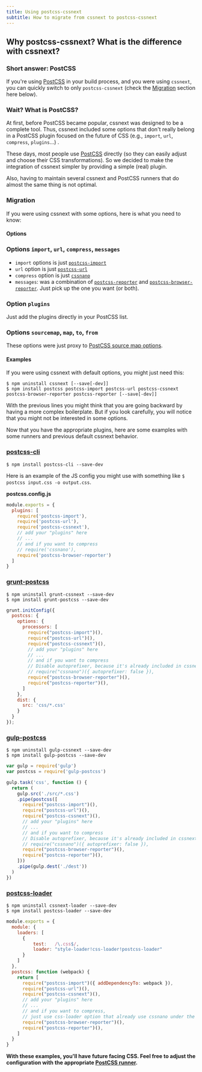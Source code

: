 ```yaml
---
title: Using postcss-cssnext
subtitle: How to migrate from cssnext to postcss-cssnext
---
```


## Why **postcss-cssnext**? What is the difference with **cssnext**?

### Short answer: PostCSS

If you're using [PostCSS](https://github.com/postcss/postcss)
in your build process, and you were using `cssnext`,
you can quickly switch to only `postcss-cssnext`
(check the [Migration](#migration) section here below).

### Wait? What is PostCSS?

At first, before PostCSS became
popular, cssnext was designed to be a complete tool. Thus, cssnext included some options that don't really belong in a PostCSS
plugin focused on the future of CSS
(e.g., `import`, `url`, `compress`, `plugins`...) .

These days, most people use [PostCSS](https://github.com/postcss/postcss)
directly (so they can easily adjust and choose their CSS transformations).
So we decided to make the integration of cssnext simpler by providing a
simple (real) plugin.

Also, having to maintain several cssnext and PostCSS runners that do almost
the same thing is not optimal.

### Migration

If you were using cssnext with some options, here is what you need to know:

#### Options

### Options `import`, `url`, `compress`, `messages`

- `import` options is just
  [`postcss-import`](https://github.com/postcss/postcss-import)
- `url` option is just
  [`postcss-url`](https://github.com/postcss/postcss-url)
- `compress` option is just
  [`cssnano`](https://github.com/ben-eb/cssnano)
- `messages`: was a combination of
  [`postcss-reporter`](https://github.com/postcss/postcss-reporter)
  and
  [`postcss-browser-reporter`](https://github.com/postcss/postcss-browser-reporter).
  Just pick up the one you want (or both).

### Option `plugins`

Just add the plugins directly in your PostCSS list.

### Options `sourcemap`, `map`, `to`, `from`

These options were just proxy to [PostCSS source map options](https://github.com/postcss/postcss/blob/master/docs/source-maps.md).

#### Examples

If you were using cssnext with default options, you might just need this:

```console
$ npm uninstall cssnext [--save[-dev]]
$ npm install postcss postcss-import postcss-url postcss-cssnext postcss-browser-reporter postcss-reporter [--save[-dev]]
```

With the previous lines you might think that you are going backward by having a
more complex boilerplate. But if you look carefully, you will notice that you
might not be interested in some options.

Now that you have the appropriate plugins, here are some examples with some runners
and previous default cssnext behavior.

### [postcss-cli](https://www.npmjs.com/package/postcss-cli)

```console
$ npm install postcss-cli --save-dev
```

Here is an example of the JS config you might use with something like
``$ postcss input.css -o output.css``.

**postcss.config.js**
```js
module.exports = {
  plugins: [
    require('postcss-import'),
    require('postcss-url'),
    require('postcss-cssnext'),
    // add your "plugins" here
    // ...
    // and if you want to compress
    // require('cssnano'),
    require('postcss-browser-reporter')
  ]
}
```

### [grunt-postcss](https://www.npmjs.com/package/grunt-postcss)

```console
$ npm uninstall grunt-cssnext --save-dev
$ npm install grunt-postcss --save-dev
```

```js
grunt.initConfig({
  postcss: {
    options: {
      processors: [
        require("postcss-import")(),
        require("postcss-url")(),
        require("postcss-cssnext")(),
        // add your "plugins" here
        // ...
        // and if you want to compress
        // Disable autoprefixer, because it's already included in cssnext
        // require("cssnano")({ autoprefixer: false }),
        require("postcss-browser-reporter")(),
        require("postcss-reporter")(),
      ]
    },
    dist: {
      src: 'css/*.css'
    }
  }
});
```

### [gulp-postcss](https://www.npmjs.com/package/gulp-postcss)

```console
$ npm uninstall gulp-cssnext --save-dev
$ npm install gulp-postcss --save-dev
```

```js
var gulp = require('gulp')
var postcss = require('gulp-postcss')

gulp.task('css', function () {
  return (
    gulp.src('./src/*.css')
    .pipe(postcss([
      require("postcss-import")(),
      require("postcss-url")(),
      require("postcss-cssnext")(),
      // add your "plugins" here
      // ...
      // and if you want to compress
      // Disable autoprefixer, because it's already included in cssnext
      // require("cssnano")({ autoprefixer: false }),
      require("postcss-browser-reporter")(),
      require("postcss-reporter")(),
    ]))
    .pipe(gulp.dest('./dest'))
  )
})
```

### [postcss-loader](https://www.npmjs.com/package/postcss-loader)

```console
$ npm uninstall cssnext-loader --save-dev
$ npm install postcss-loader --save-dev
```

```js
module.exports = {
  module: {
    loaders: [
      {
          test:   /\.css$/,
          loader: "style-loader!css-loader!postcss-loader"
      }
    ]
  },
  postcss: function (webpack) {
    return [
      require("postcss-import")({ addDependencyTo: webpack }),
      require("postcss-url")(),
      require("postcss-cssnext")(),
      // add your "plugins" here
      // ...
      // and if you want to compress,
      // just use css-loader option that already use cssnano under the hood
      require("postcss-browser-reporter")(),
      require("postcss-reporter")(),
    ]
  }
}
```

**With these examples, you'll have future facing CSS.
Feel free to adjust the configuration with the appropriate
[PostCSS runner](/setup/#usage).**

